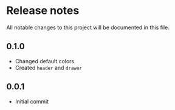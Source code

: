 # Release notes
All notable changes to this project will be documented in this file.

## 0.1.0
- Changed default colors
- Created `header` and `drawer`

## 0.0.1
- Initial commit
